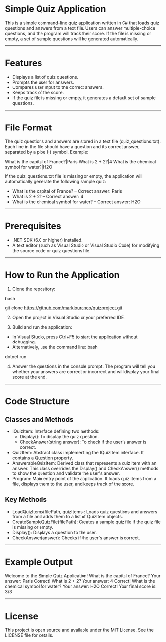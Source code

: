 # Simple Quiz Application
This is a simple command-line quiz application written in C# that loads quiz questions and answers from a text file. Users can answer multiple-choice questions, and the program will track their score. If the file is missing or empty, a set of sample questions will be generated automatically.
__________________
# Features

- Displays a list of quiz questions.
- Prompts the user for answers.
- Compares user input to the correct answers.
- Keeps track of the score.
- If the quiz file is missing or empty, it generates a default set of sample questions.
__________________
# File Format
The quiz questions and answers are stored in a text file (quiz_questions.txt). Each line in the file should have a question and its correct answer, separated by a pipe (|) symbol. Example:

What is the capital of France?|Paris
What is 2 + 2?|4
What is the chemical symbol for water?|H2O

If the quiz_questions.txt file is missing or empty, the application will automatically generate the following sample quiz:

- What is the capital of France? – Correct answer: Paris
- What is 2 + 2? – Correct answer: 4
- What is the chemical symbol for water? – Correct answer: H2O
__________________
# Prerequisites
- .NET SDK (6.0 or higher) installed.
- A text editor (such as Visual Studio or Visual Studio Code) for modifying the source code or quiz questions file.
__________________
# How to Run the Application
1. Clone the repository:

bash

git clone https://github.com/marklourenco/quizproject.git

2. Open the project in Visual Studio or your preferred IDE.

3. Build and run the application:

  - In Visual Studio, press Ctrl+F5 to start the application without debugging.
  - Alternatively, use the command line:
bash

dotnet run

4. Answer the questions in the console prompt. The program will tell you whether your answers are correct or incorrect and will display your final score at the end.
__________________
# Code Structure
## Classes and Methods
- IQuizItem: Interface defining two methods:
  - Display(): To display the quiz question.
  - CheckAnswer(string answer): To check if the user's answer is correct.
- QuizItem: Abstract class implementing the IQuizItem interface. It contains a Question property.
- AnswerableQuizItem: Derived class that represents a quiz item with an answer. This class overrides the Display() and CheckAnswer() methods to show the question and validate the user's answer.
- Program: Main entry point of the application. It loads quiz items from a file, displays them to the user, and keeps track of the score.

## Key Methods
- LoadQuizItems(filePath, quizItems): Loads quiz questions and answers from a file and adds them to a list of QuizItem objects.
- CreateSampleQuizFile(filePath): Creates a sample quiz file if the quiz file is missing or empty.
- Display(): Displays a question to the user.
- CheckAnswer(answer): Checks if the user's answer is correct.
__________________
# Example Output

Welcome to the Simple Quiz Application!
What is the capital of France?
Your answer: Paris
Correct!
What is 2 + 2?
Your answer: 4
Correct!
What is the chemical symbol for water?
Your answer: H2O
Correct!
Your final score is: 3/3
__________________
# License
This project is open source and available under the MIT License. See the LICENSE file for details.
